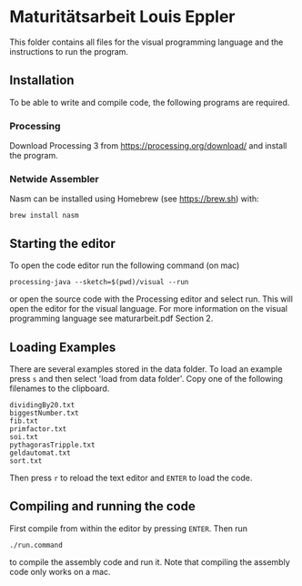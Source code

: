 # Maturitätsarbeit Louis Eppler

This folder contains all files for the visual programming language and the instructions to run the program. 

## Installation

To be able to write and compile code, the following programs are required.

### Processing

Download Processing 3 from https://processing.org/download/ and install the program.

### Netwide Assembler

Nasm can be installed using Homebrew (see https://brew.sh) with:
```
brew install nasm
```

## Starting the editor

To open the code editor run the following command (on mac)
```
processing-java --sketch=$(pwd)/visual --run
```
or open the source code with the Processing editor and select run.
This will open the editor for the visual language. 
For more information on the visual programming language see maturarbeit.pdf Section 2.

## Loading Examples

There are several examples stored in the data folder.
To load an example press `s` and then select 'load from data folder'. Copy one of the following filenames to the clipboard.
```
dividingBy20.txt
biggestNumber.txt
fib.txt
primfactor.txt
soi.txt
pythagorasTripple.txt
geldautomat.txt
sort.txt
```
Then press `r` to reload the text editor and `ENTER` to load the code.


## Compiling and running the code

First compile from within the editor by pressing `ENTER`. Then run
```
./run.command
```
to compile the assembly code and run it. Note that compiling the assembly code only works on a mac.
